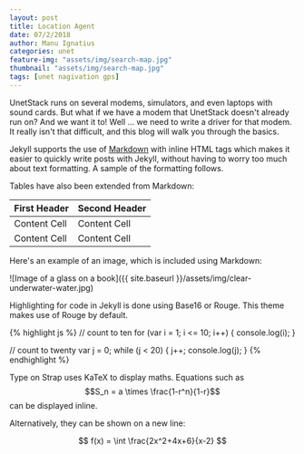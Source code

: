```yaml
---
layout: post
title: Location Agent
date: 07/2/2018
author: Manu Ignatius
categories: unet
feature-img: "assets/img/search-map.jpg"
thumbnail: "assets/img/search-map.jpg"
tags: [unet nagivation gps]
---
```


UnetStack runs on several modems, simulators, and even laptops with sound cards. But what if we have a modem that UnetStack doesn't already run on? And we want it to! Well ... we need to write a driver for that modem. It really isn't that difficult, and this blog will walk you through the basics.

Jekyll supports the use of [Markdown](http://daringfireball.net/projects/markdown/syntax) with inline HTML tags which makes it easier to quickly write posts with Jekyll, without having to worry too much about text formatting. A sample of the formatting follows.

Tables have also been extended from Markdown:

First Header  | Second Header
------------- | -------------
Content Cell  | Content Cell
Content Cell  | Content Cell

Here's an example of an image, which is included using Markdown:

![Image of a glass on a book]({{ site.baseurl }}/assets/img/clear-underwater-water.jpg)

Highlighting for code in Jekyll is done using Base16 or Rouge. This theme makes use of Rouge by default.

{% highlight js %}
// count to ten
for (var i = 1; i <= 10; i++) {
    console.log(i);
}

// count to twenty
var j = 0;
while (j < 20) {
    j++;
    console.log(j);
}
{% endhighlight %}

Type on Strap uses KaTeX to display maths. Equations such as $$S_n = a \times \frac{1-r^n}{1-r}$$ can be displayed inline.

Alternatively, they can be shown on a new line:

$$ f(x) = \int \frac{2x^2+4x+6}{x-2} $$
